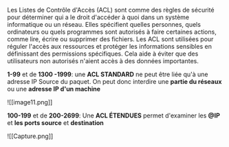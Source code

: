 
Les Listes de Contrôle d'Accès (ACL) sont comme des règles de sécurité pour déterminer qui a le droit d'accéder à quoi dans un système informatique ou un réseau. Elles spécifient quelles personnes, quels ordinateurs ou quels programmes sont autorisés à faire certaines actions, comme lire, écrire ou supprimer des fichiers. Les ACL sont utilisées pour réguler l'accès aux ressources et protéger les informations sensibles en définissant des permissions spécifiques. Cela aide à éviter que des utilisateurs non autorisés n'aient accès à des données importantes.



**1-99** et de **1300 -1999**: une **ACL STANDARD** ne peut être liée qu'à une adresse IP Source du paquet. On peut donc interdire une **partie du réseaux** ou une **adresse IP d'un machine** 

![[image11.png]]


**100-199** et de **200-2699**: Une **ACL ÉTENDUES** permet d'examiner les **@IP** et **les ports source** et **destination** 

![[Capture.png]]
